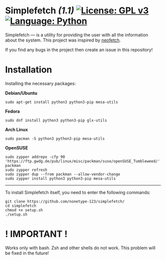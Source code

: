# Simplefetch _(1.1)_ [![License: GPL v3](https://img.shields.io/badge/License-GPLv3-blue.svg)](https://www.gnu.org/licenses/gpl-3.0) [![Language: Python](https://img.shields.io/badge/Language-Python-yellow.svg)](https://www.python.org/)

Simplefetch — is a utility for providing the user with all the information about the system. This project was inspired by [neofetch](https://github.com/dylanaraps/neofetch). 

If you find any bugs in the project then create an issue in this repository!

# Installation

Installing the necessary packages:

**Debian/Ubuntu**
```shell
sudo apt-get install python3 python3-pip mesa-utils
```

**Fedora**
```shell
sudo dnf install python3 python3-pip glx-utils
```

**Arch Linux**
```shell
sudo pacman -S python3 python3-pip mesa-utils
```

**OpenSUSE**
```shell
sudo zypper addrepo -cfp 90 'https://ftp.gwdg.de/pub/linux/misc/packman/suse/openSUSE_Tumbleweed/' packman
sudo zypper refresh
sudo zypper dup --from packman --allow-vendor-change
sudo zypper install python3 python3-pip mesa-utils
```

***

To install Simplefetch itself, you need to enter the following commands:
```shell
git clone https://github.com/nonetype-123/simplefetch/
cd simplefetch
chmod +x setup.sh
./setup.sh
```
# ! IMPORTANT !

Works only with bash. Zsh and other shells do not work. This problem will be fixed in the future!
